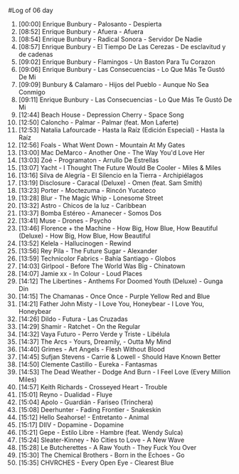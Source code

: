 #Log of 06 day

1. [00:00] Enrique Bunbury - Palosanto - Despierta
1. [08:52] Enrique Bunbury - Afuera - Afuera
1. [08:54] Enrique Bunbury - Radical Sonora - Servidor De Nadie
1. [08:57] Enrique Bunbury - El Tiempo De Las Cerezas - De esclavitud y de cadenas
1. [09:02] Enrique Bunbury - Flamingos - Un Baston Para Tu Corazon
1. [09:06] Enrique Bunbury - Las Consecuencias - Lo Que Más Te Gustó De Mi
1. [09:09] Bunbury & Calamaro - Hijos del Pueblo - Aunque No Sea Conmigo
1. [09:11] Enrique Bunbury - Las Consecuencias - Lo Que Más Te Gustó De Mi
1. [12:44] Beach House - Depression Cherry - Space Song
1. [12:50] Caloncho - Palmar - Palmar (feat. Mon Laferte)
1. [12:53] Natalia Lafourcade - Hasta la Raíz (Edición Especial) - Hasta la Raíz
1. [12:56] Foals - What Went Down - Mountain At My Gates
1. [13:00] Mac DeMarco - Another One - The Way You'd Love Her
1. [13:03] Zoé - Programaton - Arrullo De Estrellas
1. [13:07] Yacht - I Thought The Future Would Be Cooler - Miles & Miles
1. [13:16] Silva de  Alegría - El Silencio en la Tierra - Archipiélagos
1. [13:19] Disclosure - Caracal (Deluxe) - Omen (feat. Sam Smith)
1. [13:23] Porter - Moctezuma - Rincón Yucateco
1. [13:28] Blur - The Magic Whip - Lonesome Street
1. [13:32] Astro - Chicos de la luz - Caribbean
1. [13:37] Bomba Estéreo - Amanecer - Somos Dos
1. [13:41] Muse - Drones - Psycho
1. [13:46] Florence + the Machine - How Big, How Blue, How Beautiful (Deluxe) - How Big, How Blue, How Beautiful
1. [13:52] Kelela - Hallucinogen - Rewind
1. [13:56] Rey Pila - The Future Sugar - Alexander
1. [13:59] Technicolor Fabrics - Bahía Santiago - Globos
1. [14:03] Girlpool - Before The World Was Big - Chinatown
1. [14:07] Jamie xx - In Colour - Loud Places
1. [14:12] The Libertines - Anthems For Doomed Youth (Deluxe) - Gunga Din
1. [14:15] The Chamanas - Once Once - Purple Yellow Red and Blue
1. [14:21] Father John Misty - I Love You, Honeybear - I Love You, Honeybear
1. [14:26] Dildo - Futura - Las Cruzadas
1. [14:29] Shamir - Ratchet - On the Regular
1. [14:32] Vaya Futuro - Perro Verde y Triste - Libélula
1. [14:37] The Arcs - Yours, Dreamily, - Outta My Mind
1. [14:40] Grimes - Art Angels - Flesh Without Blood
1. [14:45] Sufjan Stevens - Carrie & Lowell - Should Have Known Better
1. [14:50] Clemente Castillo - Eureka - Fantasmas
1. [14:53] The Dead Weather - Dodge And Burn - I Feel Love (Every Million Miles)
1. [14:57] Keith Richards - Crosseyed Heart - Trouble
1. [15:01] Reyno - Dualidad - Fluye
1. [15:04] Apolo - Guardián - Fariseo (Trinchera)
1. [15:08] Deerhunter - Fading Frontier - Snakeskin
1. [15:12] Hello Seahorse! - Entretanto - Animal
1. [15:17] DIIV - Dopamine - Dopamine
1. [15:21] Gepe - Estilo Libre - Hambre (feat. Wendy Sulca)
1. [15:24] Sleater-Kinney - No Cities to Love - A New Wave
1. [15:28] Le Butcherettes - A Raw Youth - They Fuck You Over
1. [15:30] The Chemical Brothers - Born in the Echoes - Go
1. [15:35] CHVRCHES - Every Open Eye - Clearest Blue
